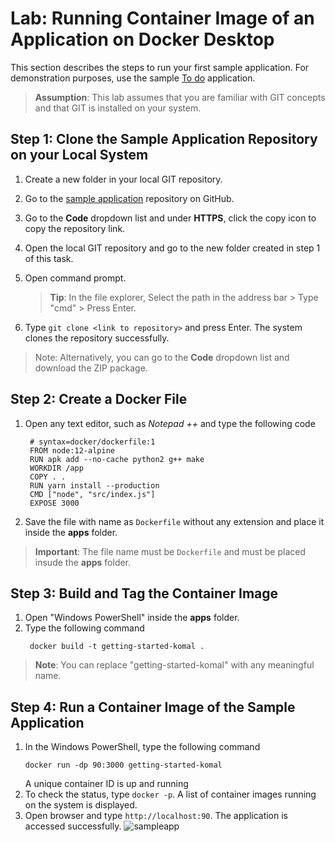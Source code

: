 # Lab: Running Container Image of an Application on Docker Desktop
This section describes the steps to run your first sample application. For demonstration purposes, use the sample [To do](https://github.com/docker/getting-started) application.
> **Assumption**: This lab assumes that you are familiar with GIT concepts and that GIT is installed on your system.

## Step 1: Clone the Sample Application Repository on your Local System
1. Create a new folder in your local GIT repository.
2. Go to the [sample application](https://github.com/docker/getting-started) repository on GitHub.
3. Go to the **Code** dropdown list and under **HTTPS**, click the copy icon to copy the repository link.
4. Open the local GIT repository and go to the new folder created in step 1 of this task.
5. Open command prompt. <br/>

    > **Tip**: In the file explorer, Select the path in the address bar > Type "cmd"  > Press Enter. 
6. Type `git clone <link to repository>` and press Enter. The system clones the repository successfully.
> Note: Alternatively, you can go to the **Code** dropdown list and download the ZIP package.

## Step 2: Create a Docker File
1. Open any text editor, such as *Notepad ++* and type the following code
   ```
    # syntax=docker/dockerfile:1
    FROM node:12-alpine
    RUN apk add --no-cache python2 g++ make
    WORKDIR /app
    COPY . .
    RUN yarn install --production
    CMD ["node", "src/index.js"]
    EXPOSE 3000
    ```
  2. Save the file with name as `Dockerfile` without any extension and place it inside the **apps** folder.

> **Important**: The file name must be `Dockerfile` and must be placed insude the **apps** folder.

## Step 3: Build and Tag the Container Image
1. Open "Windows PowerShell" inside the **apps** folder.
2. Type the following command
    ```
     docker build -t getting-started-komal .
    ```
 
 > **Note**: You can replace "getting-started-komal" with any meaningful name.
 
 ## Step 4: Run a Container Image of the Sample Application
 1. In the Windows PowerShell, type the following command
     ```
     docker run -dp 90:3000 getting-started-komal
    ```
    A unique container ID is up and running
 2. To check the status, type `docker -p`. A list of container images running on the system is displayed.
 3. Open browser and type `http://localhost:90`. The application is accessed successfully.
![sampleapp](./docker_images/sample%20app.png)

